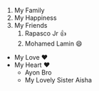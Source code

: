 1. My Family
2. My Happiness
3. My Friends
   1. Rapasco Jr :+1:
   2. Mohamed Lamin :smile:
   
* My Love :heart:
* My Heart :heart:
  * Ayon Bro
  * My Lovely Sister Aisha
  
  
